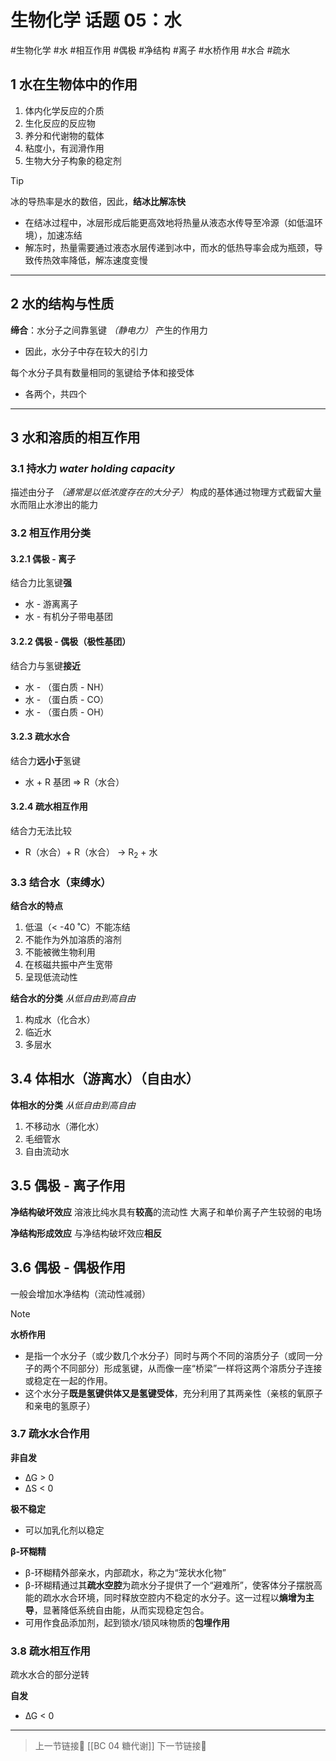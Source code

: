 #  生物化学 话题 05：水
#生物化学 #水 #相互作用 #偶极 #净结构 #离子 #水桥作用 #水合 #疏水

## 1 水在生物体中的作用

1. 体内化学反应的介质
2. 生化反应的反应物
3. 养分和代谢物的载体
4. 粘度小，有润滑作用
5. 生物大分子构象的稳定剂

> [!TIP]
> 冰的导热率是水的数倍，因此，**结冰比解冻快**
> - 在结冰过程中，冰层形成后能更高效地将热量从液态水传导至冷源（如低温环境），加速冻结
> - 解冻时，热量需要通过液态水层传递到冰中，而水的低热导率会成为瓶颈，导致传热效率降低，解冻速度变慢

---

## 2 水的结构与性质

**缔合**：水分子之间靠氢键 *（静电力）* 产生的作用力
- 因此，水分子中存在较大的引力

每个水分子具有数量相同的氢键给予体和接受体
- 各两个，共四个

---

## 3 水和溶质的相互作用

### 3.1 持水力 *water holding capacity*

描述由分子 *（通常是以低浓度存在的大分子）* 构成的基体通过物理方式截留大量水而阻止水渗出的能力

### 3.2 相互作用分类

#### 3.2.1 偶极 - 离子
结合力比氢键**强**
- 水 - 游离离子
- 水 - 有机分子带电基团

#### 3.2.2 偶极 - 偶极（极性基团）
结合力与氢键**接近**
- 水 - （蛋白质 - NH）
- 水 - （蛋白质 - CO）
- 水 - （蛋白质 - OH）

#### 3.2.3 疏水水合
结合力**远小于**氢键
- 水 + R 基团 $\Rightarrow$ R（水合）

#### 3.2.4 疏水相互作用
结合力无法比较
- R（水合）+ R（水合） $\rightarrow$ R$_2$ + 水

### 3.3 结合水（束缚水）

**结合水的特点**
1. 低温（< -40 ˚C）不能冻结
2. 不能作为外加溶质的溶剂
3. 不能被微生物利用
4. 在核磁共振中产生宽带
5. 呈现低流动性

**结合水的分类**
*从低自由到高自由*
1. 构成水（化合水）
2. 临近水
3. 多层水

## 3.4 体相水（游离水）（自由水）

**体相水的分类**
*从低自由到高自由*
1. 不移动水（滞化水）
2. 毛细管水
3. 自由流动水

## 3.5 偶极 - 离子作用

**净结构破坏效应**
溶液比纯水具有**较高**的流动性
大离子和单价离子产生较弱的电场

**净结构形成效应**
与净结构破坏效应**相反**

## 3.6 偶极 - 偶极作用

一般会增加水净结构（流动性减弱）

> [!NOTE]
> **水桥作用**
> - 是指一个水分子（或少数几个水分子）同时与两个不同的溶质分子（或同一分子的两个不同部分）形成氢键，从而像一座“桥梁”一样将这两个溶质分子连接或稳定在一起的作用。
> - 这个水分子**既是氢键供体又是氢键受体**，充分利用了其两亲性（亲核的氧原子和亲电的氢原子）

### 3.7 疏水水合作用

**非自发**
- ∆G > 0
- ∆S < 0

**极不稳定**
- 可以加乳化剂以稳定

**β-环糊精**
- β-环糊精外部亲水，内部疏水，称之为“笼状水化物”
- β-环糊精通过其**疏水空腔**为疏水分子提供了一个“避难所”，使客体分子摆脱高能的疏水水合环境，同时释放空腔内不稳定的水分子。这一过程以**熵增为主导**，显著降低系统自由能，从而实现稳定包合。
- 可用作食品添加剂，起到锁水/锁风味物质的**包埋作用**

### 3.8 疏水相互作用

疏水水合的部分逆转

**自发**
- ∆G < 0




---

> 上一节链接🔗 [[BC 04 糖代谢]]
> 下一节链接🔗 
